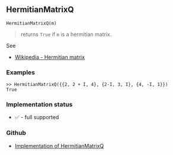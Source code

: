 ## HermitianMatrixQ

```
HermitianMatrixQ(m)
```

> returns `True` if `m` is a hermitian matrix.

See 
* [Wikipedia - Hermitian matrix](https://en.wikipedia.org/wiki/Hermitian_matrix)
 

### Examples

```
>> HermitianMatrixQ({{2, 2 + I, 4}, {2-I, 3, I}, {4, -I, 1}})
True
```
				






### Implementation status

* &#x2705; - full supported

### Github

* [Implementation of HermitianMatrixQ](https://github.com/axkr/symja_android_library/blob/master/symja_android_library/matheclipse-core/src/main/java/org/matheclipse/core/builtin/PredicateQ.java#L577) 
